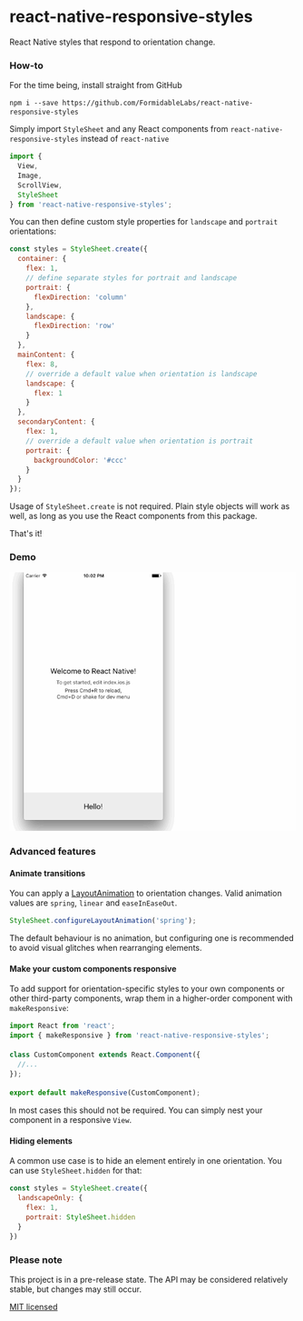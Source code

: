 # react-native-responsive-styles

React Native styles that respond to orientation change.

### How-to

For the time being, install straight from GitHub
```
npm i --save https://github.com/FormidableLabs/react-native-responsive-styles
```

Simply import `StyleSheet` and any React components from `react-native-responsive-styles` instead of `react-native`
```js
import {
  View,
  Image,
  ScrollView,
  StyleSheet
} from 'react-native-responsive-styles';
```

You can then define custom style properties for `landscape` and `portrait` orientations:
```js
const styles = StyleSheet.create({
  container: {
    flex: 1,
    // define separate styles for portrait and landscape
    portrait: {
      flexDirection: 'column'
    },
    landscape: {
      flexDirection: 'row'
    }
  },
  mainContent: {
    flex: 8,
    // override a default value when orientation is landscape
    landscape: {
      flex: 1
    }
  },
  secondaryContent: {
    flex: 1,
    // override a default value when orientation is portrait
    portrait: {
      backgroundColor: '#ccc'
    }
  }
});
```

Usage of `StyleSheet.create` is not required. Plain style objects will work as well, as long as you use the React components from this package.

That's it!

### Demo
![Demo](/docs/responsive-styles.gif)

### Advanced features

#### Animate transitions

You can apply a [LayoutAnimation](https://facebook.github.io/react-native/docs/layoutanimation.html) to orientation changes. Valid animation values are `spring`, `linear` and `easeInEaseOut`.
```js
StyleSheet.configureLayoutAnimation('spring');
```

The default behaviour is no animation, but configuring one is recommended to avoid visual glitches when rearranging elements.

#### Make your custom components responsive

To add support for orientation-specific styles to your own components or other third-party components, wrap them in a higher-order component with `makeResponsive`:
```js
import React from 'react';
import { makeResponsive } from 'react-native-responsive-styles';

class CustomComponent extends React.Component({
  //...
});

export default makeResponsive(CustomComponent);
```

In most cases this should not be required. You can simply nest your component in a responsive `View`.

#### Hiding elements

A common use case is to hide an element entirely in one orientation. You can use `StyleSheet.hidden` for that:
```js
const styles = StyleSheet.create({
  landscapeOnly: {
    flex: 1,
    portrait: StyleSheet.hidden
  }
})
```

### Please note

This project is in a pre-release state. The API may be considered relatively stable, but changes may still occur.

[MIT licensed](LICENSE)
